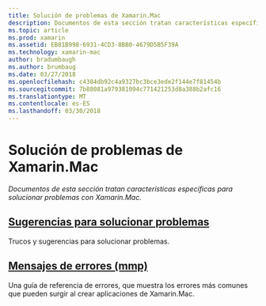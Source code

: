 ```yaml
---
title: Solución de problemas de Xamarin.Mac
description: Documentos de esta sección tratan características específicas para solucionar problemas con Xamarin.Mac.
ms.topic: article
ms.prod: xamarin
ms.assetid: EB81B998-6931-4CD3-8BB0-4679D5B5F39A
ms.technology: xamarin-mac
author: bradumbaugh
ms.author: brumbaug
ms.date: 03/27/2018
ms.openlocfilehash: c4384db92c4a9327bc3bce3ede2f144e7f81454b
ms.sourcegitcommit: 7b88081a979381094c771421253d8a388b2afc16
ms.translationtype: MT
ms.contentlocale: es-ES
ms.lasthandoff: 03/30/2018
---
```

# <a name="xamarinmac-troubleshooting"></a>Solución de problemas de Xamarin.Mac 

_Documentos de esta sección tratan características específicas para solucionar problemas con Xamarin.Mac._

##  <a name="troubleshooting-tipsmactroubleshootingtroubleshootingmd"></a>[Sugerencias para solucionar problemas](~/mac/troubleshooting/troubleshooting.md)

Trucos y sugerencias para solucionar problemas.

##  <a name="errors-messages-mmpmactroubleshootingmmp-errorsmd"></a>[Mensajes de errores (mmp)](~/mac/troubleshooting/mmp-errors.md)

Una guía de referencia de errores, que muestra los errores más comunes que pueden surgir al crear aplicaciones de Xamarin.Mac.

